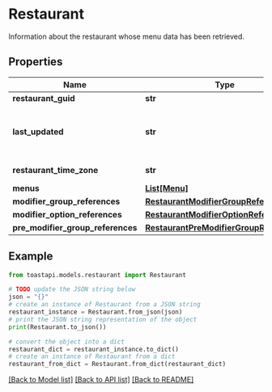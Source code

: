 # Restaurant

Information about the restaurant whose menu data has been retrieved. 

## Properties

Name | Type | Description | Notes
------------ | ------------- | ------------- | -------------
**restaurant_guid** | **str** | A unique identifier for this restaurant, assigned by the Toast POS system.  | [optional] 
**last_updated** | **str** | The most recent date and time that this menu&#39;s data was published. Use this value to determine if you need to refresh your menu data. The &#x60;lastUpdated&#x60; value uses the absolute timestamp format describe in the &lt;a href&#x3D;\&quot;https://doc.toasttab.com/doc/devguide/api_dates_and_timestamps.html\&quot;&gt;Dates and timestamps&lt;/a&gt; section of the Toast Developer Guide.  | [optional] 
**restaurant_time_zone** | **str** | The name of the restaurant&#39;s time zone in the IANA time zone database https://www.iana.org/time-zones. For example, \&quot;America/New_York\&quot;.  | [optional] 
**menus** | [**List[Menu]**](Menu.md) | An array of &#x60;Menu&#x60; objects that represent the published menus used by this restaurant.  | [optional] 
**modifier_group_references** | [**RestaurantModifierGroupReferences**](RestaurantModifierGroupReferences.md) |  | [optional] 
**modifier_option_references** | [**RestaurantModifierOptionReferences**](RestaurantModifierOptionReferences.md) |  | [optional] 
**pre_modifier_group_references** | [**RestaurantPreModifierGroupReferences**](RestaurantPreModifierGroupReferences.md) |  | [optional] 

## Example

```python
from toastapi.models.restaurant import Restaurant

# TODO update the JSON string below
json = "{}"
# create an instance of Restaurant from a JSON string
restaurant_instance = Restaurant.from_json(json)
# print the JSON string representation of the object
print(Restaurant.to_json())

# convert the object into a dict
restaurant_dict = restaurant_instance.to_dict()
# create an instance of Restaurant from a dict
restaurant_from_dict = Restaurant.from_dict(restaurant_dict)
```
[[Back to Model list]](../README.md#documentation-for-models) [[Back to API list]](../README.md#documentation-for-api-endpoints) [[Back to README]](../README.md)



